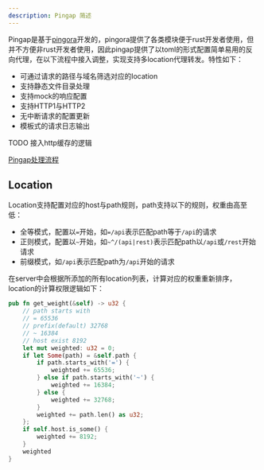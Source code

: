 ```yaml
---
description: Pingap 简述
---
```


Pingap是基于[pingora](https://github.com/cloudflare/pingora)开发的，pingora提供了各类模块便于rust开发者使用，但并不方便非rust开发者使用，因此pingap提供了以toml的形式配置简单易用的反向代理，在以下流程中接入调整，实现支持多location代理转发。特性如下：

- 可通过请求的路径与域名筛选对应的location
- 支持静态文件目录处理
- 支持mock的响应配置
- 支持HTTP1与HTTP2
- 无中断请求的配置更新
- 模板式的请求日志输出

TODO 接入http缓存的逻辑

[Pingap处理流程](./phase_chart_zh.md)

## Location

Location支持配置对应的host与path规则，path支持以下的规则，权重由高至低：

- 全等模式，配置以`=`开始，如`=/api`表示匹配path等于`/api`的请求
- 正则模式，配置以`~`开始，如`~^/(api|rest)`表示匹配path以`/api`或`/rest`开始请求
- 前缀模式，如`/api`表示匹配path为`/api`开始的请求

在server中会根据所添加的所有location列表，计算对应的权重重新排序，location的计算权限逻辑如下：

```rust
pub fn get_weight(&self) -> u32 {
    // path starts with
    // = 65536
    // prefix(default) 32768
    // ~ 16384
    // host exist 8192
    let mut weighted: u32 = 0;
    if let Some(path) = &self.path {
        if path.starts_with('=') {
            weighted += 65536;
        } else if path.starts_with('~') {
            weighted += 16384;
        } else {
            weighted += 32768;
        }
        weighted += path.len() as u32;
    };
    if self.host.is_some() {
        weighted += 8192;
    }
    weighted
}
```

